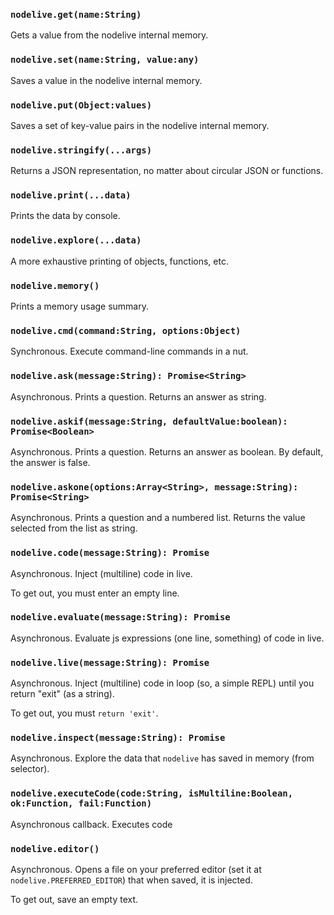 
### `nodelive.get(name:String)`

Gets a value from the nodelive internal memory.




### `nodelive.set(name:String, value:any)`

Saves a value in the nodelive internal memory.




### `nodelive.put(Object:values)`

Saves a set of key-value pairs in the nodelive internal memory.




### `nodelive.stringify(...args)`

Returns a JSON representation, no matter about circular JSON or functions.




### `nodelive.print(...data)`

Prints the data by console.




### `nodelive.explore(...data)`

A more exhaustive printing of objects, functions, etc.




### `nodelive.memory()`

Prints a memory usage summary.




### `nodelive.cmd(command:String, options:Object)`

Synchronous. Execute command-line commands in a nut.




### `nodelive.ask(message:String): Promise<String>`

Asynchronous. Prints a question. Returns an answer as string.




### `nodelive.askif(message:String, defaultValue:boolean): Promise<Boolean>`

Asynchronous. Prints a question. Returns an answer as boolean. By default, the answer is false.




### `nodelive.askone(options:Array<String>, message:String): Promise<String>`

Asynchronous. Prints a question and a numbered list. Returns the value selected from the list as string.




### `nodelive.code(message:String): Promise`

Asynchronous. Inject (multiline) code in live.

To get out, you must enter an empty line.




### `nodelive.evaluate(message:String): Promise`

Asynchronous. Evaluate js expressions (one line, something) of code in live.




### `nodelive.live(message:String): Promise`

Asynchronous. Inject (multiline) code in loop (so, a simple REPL) until you return "exit" (as a string).

To get out, you must `return 'exit'`.




### `nodelive.inspect(message:String): Promise`

Asynchronous. Explore the data that `nodelive` has saved in memory (from selector).




### `nodelive.executeCode(code:String, isMultiline:Boolean, ok:Function, fail:Function)`

Asynchronous callback. Executes code 




### `nodelive.editor()`

Asynchronous. Opens a file on your preferred editor (set it at `nodelive.PREFERRED_EDITOR`)
that when saved, it is injected.

To get out, save an empty text.



